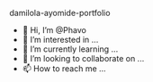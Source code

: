 damilola-ayomide-portfolio
- 👋 Hi, I’m @Phavo
- 👀 I’m interested in ...
- 🌱 I’m currently learning ...
- 💞️ I’m looking to collaborate on ...
- 📫 How to reach me ...

<!---
Phavo/Phavo is a ✨ special ✨ repository because its `README.md` (this file) appears on your GitHub profile.
You can click the Preview link to take a look at your changes.
--->

